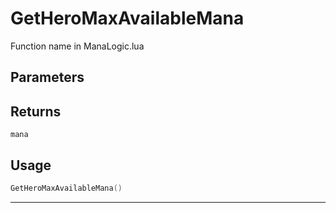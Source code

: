 # GetHeroMaxAvailableMana
Function name in ManaLogic.lua
## Parameters

## Returns
`mana`
## Usage
```lua
GetHeroMaxAvailableMana()
```
---
